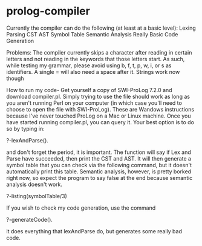 # prolog-compiler
Currently the compiler can do the following (at least at a basic level):
Lexing
Parsing
CST
AST
Symbol Table
Semantic Analysis
Really Basic Code Generation

Problems: 
The compiler currently skips a character after reading in certain letters and not reading in the keywords that those letters start. As such, while testing my grammar, please avoid using b, f, t, p, w, i, or s as identifiers. A single = will also need a space after it. Strings work now though

How to run my code-
Get yourself a copy of SWI-ProLog 7.2.0 and download compiler.pl. Simply trying to use the file should work as long as you aren't running Perl on your computer (in which case you'll need to choose to open the file with SWI-ProLog). These are Wandows instructions because I've never touched ProLog on a Mac or Linux machine.
Once you have started running compiler.pl, you can query it. Your best option is to do so by typing in:

?-lexAndParse(<filename>).

and don't forget the period, it is important. The function will say if Lex and Parse have succeeded, then print the CST and AST. It will then generate a symbol table that you can check via the following command, but it doesn't automatically print this table. Semantic analysis, however, is pretty borked right now, so expect the program to say false at the end because semantic analysis doesn't work.

?-listing(symbolTable/3)

If you wish to check my code generation, use the command

?-generateCode(<filename>).

it does everything that lexAndParse do, but generates some really bad code.
